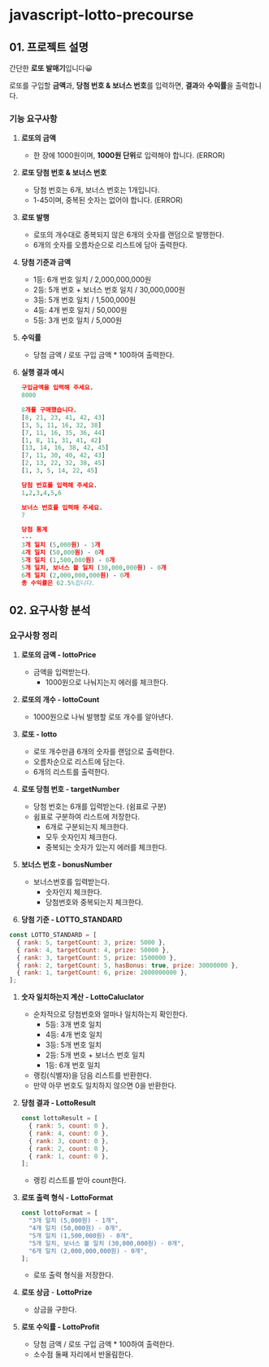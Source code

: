 # javascript-lotto-precourse

## 01. 프로젝트 설명

<aside>

간단한 **로또 발매기**입니다😀

로또를 구입할 **금액**과, **당첨 번호 & 보너스 번호**를 입력하면, **결과**와 **수익률**을 출력합니다.

</aside>

### 기능 요구사항

1. **로또의 금액**
   - 한 장에 1000원이며, **1000원 단위**로 입력해야 합니다. (ERROR)
2. **로또 당첨 번호 & 보너스 번호**
   - 당첨 번호는 6개, 보너스 번호는 1개입니다.
   - 1-45이며, 중복된 숫자는 없어야 합니다. (ERROR)
3. **로또 발행**
   - 로또의 개수대로 중복되지 않은 6개의 숫자를 랜덤으로 발행한다.
   - 6개의 숫자를 오름차순으로 리스트에 담아 출력한다.
4. **당첨 기준과 금액**
   - 1등: 6개 번호 일치 / 2,000,000,000원
   - 2등: 5개 번호 + 보너스 번호 일치 / 30,000,000원
   - 3등: 5개 번호 일치 / 1,500,000원
   - 4등: 4개 번호 일치 / 50,000원
   - 5등: 3개 번호 일치 / 5,000원
5. **수익률**
   - 당첨 금액 / 로또 구입 금액 \* 100하여 출력한다.
6. **실행 결과 예시**

   ```prolog
   구입금액을 입력해 주세요.
   8000

   8개를 구매했습니다.
   [8, 21, 23, 41, 42, 43]
   [3, 5, 11, 16, 32, 38]
   [7, 11, 16, 35, 36, 44]
   [1, 8, 11, 31, 41, 42]
   [13, 14, 16, 38, 42, 45]
   [7, 11, 30, 40, 42, 43]
   [2, 13, 22, 32, 38, 45]
   [1, 3, 5, 14, 22, 45]

   당첨 번호를 입력해 주세요.
   1,2,3,4,5,6

   보너스 번호를 입력해 주세요.
   7

   당첨 통계
   ---
   3개 일치 (5,000원) - 1개
   4개 일치 (50,000원) - 0개
   5개 일치 (1,500,000원) - 0개
   5개 일치, 보너스 볼 일치 (30,000,000원) - 0개
   6개 일치 (2,000,000,000원) - 0개
   총 수익률은 62.5%입니다.
   ```

## 02. 요구사항 분석

### 요구사항 정리

1. **로또의 금액 - lottoPrice**
   - 금액을 입력받는다.
     - 1000원으로 나눠지는지 에러를 체크한다.
2. **로또의 개수 - lottoCount**
   - 1000원으로 나눠 발행할 로또 개수를 알아낸다.
3. **로또 - lotto**

   - 로또 개수만큼 6개의 숫자를 랜덤으로 출력한다.
   - 오름차순으로 리스트에 담는다.
   - 6개의 리스트를 출력한다.

4. **로또 당첨 번호 - targetNumber**
   - 당첨 번호는 6개를 입력받는다. (쉼표로 구분)
   - 쉼표로 구분하여 리스트에 저장한다.
     - 6개로 구분되는지 체크한다.
     - 모두 숫자인지 체크한다.
     - 중복되는 숫자가 있는지 에러를 체크한다.
5. **보너스 번호 - bonusNumber**
   - 보너스번호를 입력받는다.
     - 숫자인지 체크한다.
     - 당첨번호와 중복되는지 체크한다.
6. **당첨 기준 - LOTTO_STANDARD**

```jsx
const LOTTO_STANDARD = [
  { rank: 5, targetCount: 3, prize: 5000 },
  { rank: 4, targetCount: 4, prize: 50000 },
  { rank: 3, targetCount: 5, prize: 1500000 },
  { rank: 2, targetCount: 5, hasBonus: true, prize: 30000000 },
  { rank: 1, targetCount: 6, prize: 2000000000 },
];
```

1. **숫자 일치하는지 계산 - LottoCaluclator**
   - 순차적으로 당첨번호와 얼마나 일치하는지 확인한다.
     - 5등: 3개 번호 일치
     - 4등: 4개 번호 일치
     - 3등: 5개 번호 일치
     - 2등: 5개 번호 + 보너스 번호 일치
     - 1등: 6개 번호 일치
   - 랭킹(식별자)을 담음 리스트를 반환한다.
   - 만약 아무 번호도 일치하지 않으면 0을 반환한다.
2. **당첨 결과 - LottoResult**

   ```jsx
   const lottoResult = [
     { rank: 5, count: 0 },
     { rank: 4, count: 0 },
     { rank: 3, count: 0 },
     { rank: 2, count: 0 },
     { rank: 1, count: 0 },
   ];
   ```

   - 랭킹 리스트를 받아 count한다.

3. **로또 출력 형식 - LottoFormat**

   ```jsx
   const lottoFormat = [
     "3개 일치 (5,000원) - 1개",
     "4개 일치 (50,000원) - 0개",
     "5개 일치 (1,500,000원) - 0개",
     "5개 일치, 보너스 볼 일치 (30,000,000원) - 0개",
     "6개 일치 (2,000,000,000원) - 0개",
   ];
   ```

   - 로또 출력 형식을 저장한다.

4. **로또 상금** - **LottoPrize**

   - 상금을 구한다.

5. **로또 수익률 - LottoProfit**
   - 당첨 금액 / 로또 구입 금액 \* 100하여 출력한다.
   - 소수점 둘째 자리에서 반올림한다.
